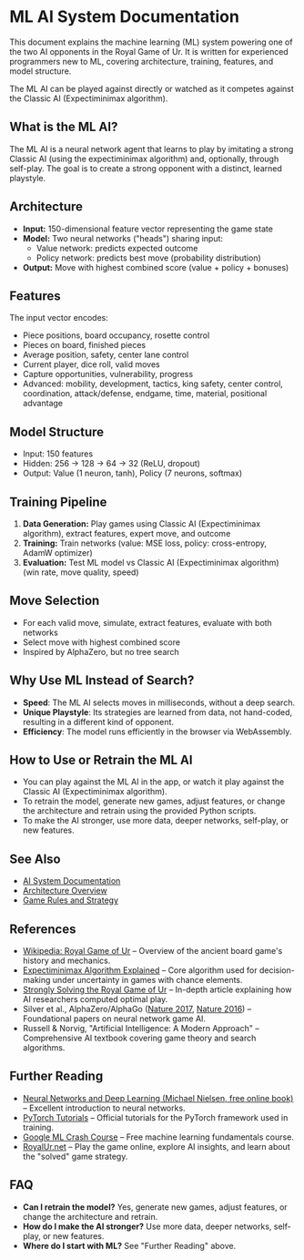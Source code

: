 # ML AI System Documentation

This document explains the machine learning (ML) system powering one of the two AI opponents in the Royal Game of Ur. It is written for experienced programmers new to ML, covering architecture, training, features, and model structure.

The ML AI can be played against directly or watched as it competes against the Classic AI (Expectiminimax algorithm).

## What is the ML AI?

The ML AI is a neural network agent that learns to play by imitating a strong Classic AI (using the expectiminimax algorithm) and, optionally, through self-play. The goal is to create a strong opponent with a distinct, learned playstyle.

## Architecture

- **Input:** 150-dimensional feature vector representing the game state
- **Model:** Two neural networks ("heads") sharing input:
  - Value network: predicts expected outcome
  - Policy network: predicts best move (probability distribution)
- **Output:** Move with highest combined score (value + policy + bonuses)

## Features

The input vector encodes:

- Piece positions, board occupancy, rosette control
- Pieces on board, finished pieces
- Average position, safety, center lane control
- Current player, dice roll, valid moves
- Capture opportunities, vulnerability, progress
- Advanced: mobility, development, tactics, king safety, center control, coordination, attack/defense, endgame, time, material, positional advantage

## Model Structure

- Input: 150 features
- Hidden: 256 → 128 → 64 → 32 (ReLU, dropout)
- Output: Value (1 neuron, tanh), Policy (7 neurons, softmax)

## Training Pipeline

1. **Data Generation:** Play games using Classic AI (Expectiminimax algorithm), extract features, expert move, and outcome
2. **Training:** Train networks (value: MSE loss, policy: cross-entropy, AdamW optimizer)
3. **Evaluation:** Test ML model vs Classic AI (Expectiminimax algorithm) (win rate, move quality, speed)

## Move Selection

- For each valid move, simulate, extract features, evaluate with both networks
- Select move with highest combined score
- Inspired by AlphaZero, but no tree search

## Why Use ML Instead of Search?

- **Speed**: The ML AI selects moves in milliseconds, without a deep search.
- **Unique Playstyle**: Its strategies are learned from data, not hand-coded, resulting in a different kind of opponent.
- **Efficiency**: The model runs efficiently in the browser via WebAssembly.

## How to Use or Retrain the ML AI

- You can play against the ML AI in the app, or watch it play against the Classic AI (Expectiminimax algorithm).
- To retrain the model, generate new games, adjust features, or change the architecture and retrain using the provided Python scripts.
- To make the AI stronger, use more data, deeper networks, self-play, or new features.

## See Also

- [AI System Documentation](./ai-system.md)
- [Architecture Overview](./architecture-overview.md)
- [Game Rules and Strategy](./game-rules-strategy.md)

## References

- [Wikipedia: Royal Game of Ur](https://en.wikipedia.org/wiki/Royal_Game_of_Ur) – Overview of the ancient board game's history and mechanics.
- [Expectiminimax Algorithm Explained](https://en.wikipedia.org/wiki/Backgammon#Computer_play) – Core algorithm used for decision-making under uncertainty in games with chance elements.
- [Strongly Solving the Royal Game of Ur](https://royalur.net/articles/solving/) – In-depth article explaining how AI researchers computed optimal play.
- Silver et al., AlphaZero/AlphaGo ([Nature 2017](https://www.nature.com/articles/nature24270), [Nature 2016](https://www.nature.com/articles/nature16961)) – Foundational papers on neural network game AI.
- Russell & Norvig, "Artificial Intelligence: A Modern Approach" – Comprehensive AI textbook covering game theory and search algorithms.

## Further Reading

- [Neural Networks and Deep Learning (Michael Nielsen, free online book)](http://neuralnetworksanddeeplearning.com/) – Excellent introduction to neural networks.
- [PyTorch Tutorials](https://pytorch.org/tutorials/) – Official tutorials for the PyTorch framework used in training.
- [Google ML Crash Course](https://developers.google.com/machine-learning/crash-course) – Free machine learning fundamentals course.
- [RoyalUr.net](https://royalur.net/) – Play the game online, explore AI insights, and learn about the "solved" game strategy.

## FAQ

- **Can I retrain the model?** Yes, generate new games, adjust features, or change the architecture and retrain.
- **How do I make the AI stronger?** Use more data, deeper networks, self-play, or new features.
- **Where do I start with ML?** See "Further Reading" above.
